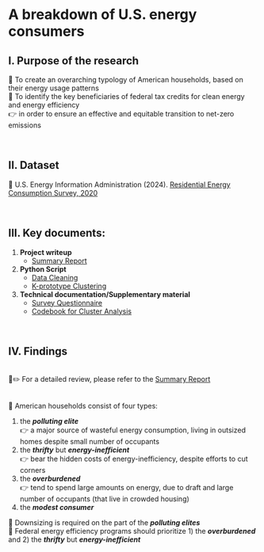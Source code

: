 # A breakdown of U.S. energy consumers

## I. Purpose of the research
:small_orange_diamond: To create an overarching typology of American households, based on their
energy usage patterns <br>
:small_orange_diamond: To identify the key beneficiaries of federal tax credits for clean energy and energy efficiency <br>
:point_right: in order to ensure an effective and equitable transition to net-zero emissions

<br> 

## II. Dataset
 :date: U.S. Energy Information Administration (2024). [Residential Energy Consumption Survey, 2020](https://www.eia.gov/consumption/residential/data/2020/index.php?view=microdata) <br>

<br> 
 
## III. Key documents:

1) **Project writeup**
	* [Summary Report](https://github.com/quinnei/Clustering-energy-usage/blob/main/4_Report/%5BREPORT%5D%20A%20breakdown%20of%20US%20energy%20consumers%20-%20From%20the%20gluttonous%20to%20the%20overladen.pdf)
2) **Python Script**
	* [Data Cleaning](https://github.com/quinnei/Clustering-energy-usage/blob/main/2_Code/1_Data_cleaning.ipynb)
	* [K-prototype Clustering](https://github.com/quinnei/Clustering-energy-usage/blob/main/2_Code/2_Kprototype_clustering.ipynb)
3) **Technical documentation/Supplementary material**
	* [Survey Questionnaire](https://github.com/quinnei/Clustering-energy-usage/blob/main/1_Data/RECS%20Questionnaire.pdf)
	* [Codebook for Cluster Analysis](https://github.com/quinnei/Clustering-energy-usage/blob/main/1_Data/Codebook%20for%20RECS%20cluster%20analysis%20(Final).pdf)

<br> 

## IV. Findings

<br> :notebook_with_decorative_cover::pencil2: For a detailed review, please refer to the [Summary Report](https://github.com/quinnei/Clustering-energy-usage/blob/main/4_Report/%5BREPORT%5D%20A%20breakdown%20of%20US%20energy%20consumers%20-%20From%20the%20gluttonous%20to%20the%20overladen.pdf)

<br> :small_orange_diamond: American households consist of four types: <br>
1) the **_polluting elite_** <br> :point_right: a major source of wasteful energy consumption, living in outsized homes despite small number of occupants 
2) the **_thrifty_** but **_energy-inefficient_** <br> :point_right: bear the hidden costs of energy-inefficiency, despite efforts to cut corners
3) the **_overburdened_** <br> :point_right: tend to spend large amounts on energy, due to draft and large number of occupants (that live in crowded housing)
5) the **_modest consumer_**

:small_orange_diamond: Downsizing is required on the part of the **_polluting elites_** <br> 
:small_orange_diamond: Federal energy efficiency programs should prioritize 1) the **_overburdened_** and 2) the **_thrifty_** but **_energy-inefficient_**
